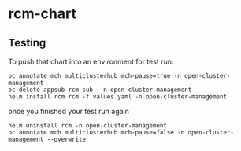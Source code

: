 # rcm-chart

## Testing

To push that chart into an environment for test run:

```
oc annotate mch multiclusterhub mch-pause=true -n open-cluster-management
oc delete appsub rcm-sub  -n open-cluster-management
helm install rcm rcm -f values.yaml -n open-cluster-management
```

once you finished your test run again

```
helm uninstall rcm -n open-cluster-management
oc annotate mch multiclusterhub mch-pause=false -n open-cluster-management --overwrite
```